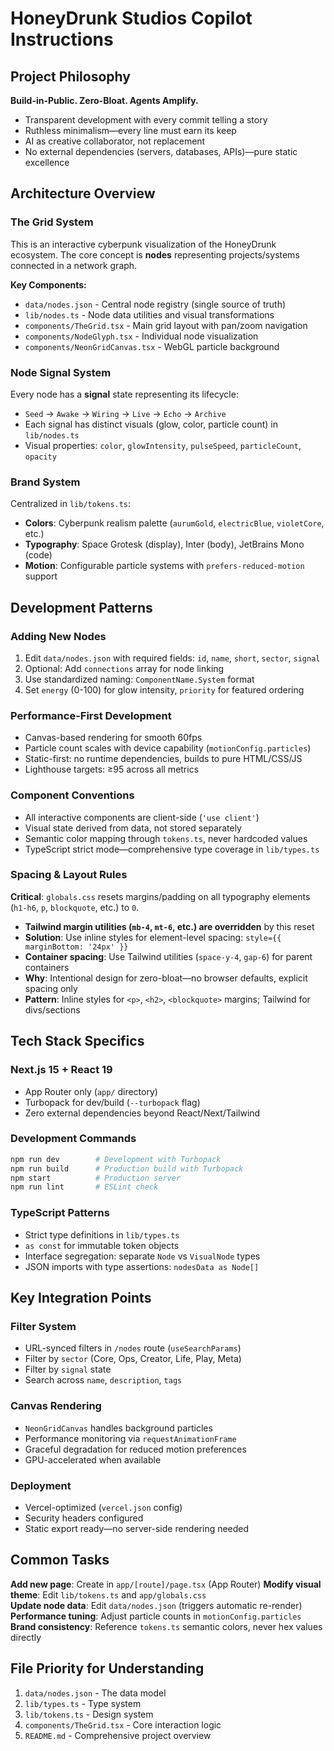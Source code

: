 # HoneyDrunk Studios Copilot Instructions

## Project Philosophy
**Build-in-Public. Zero-Bloat. Agents Amplify.**
- Transparent development with every commit telling a story
- Ruthless minimalism—every line must earn its keep  
- AI as creative collaborator, not replacement
- No external dependencies (servers, databases, APIs)—pure static excellence

## Architecture Overview

### The Grid System
This is an interactive cyberpunk visualization of the HoneyDrunk ecosystem. The core concept is **nodes** representing projects/systems connected in a network graph.

**Key Components:**
- `data/nodes.json` - Central node registry (single source of truth)
- `lib/nodes.ts` - Node data utilities and visual transformations
- `components/TheGrid.tsx` - Main grid layout with pan/zoom navigation
- `components/NodeGlyph.tsx` - Individual node visualization
- `components/NeonGridCanvas.tsx` - WebGL particle background

### Node Signal System
Every node has a **signal** state representing its lifecycle:
- `Seed` → `Awake` → `Wiring` → `Live` → `Echo` → `Archive`
- Each signal has distinct visuals (glow, color, particle count) in `lib/nodes.ts`
- Visual properties: `color`, `glowIntensity`, `pulseSpeed`, `particleCount`, `opacity`

### Brand System
Centralized in `lib/tokens.ts`:
- **Colors**: Cyberpunk realism palette (`aurumGold`, `electricBlue`, `violetCore`, etc.)
- **Typography**: Space Grotesk (display), Inter (body), JetBrains Mono (code)
- **Motion**: Configurable particle systems with `prefers-reduced-motion` support

## Development Patterns

### Adding New Nodes
1. Edit `data/nodes.json` with required fields: `id`, `name`, `short`, `sector`, `signal`
2. Optional: Add `connections` array for node linking
3. Use standardized naming: `ComponentName.System` format
4. Set `energy` (0-100) for glow intensity, `priority` for featured ordering

### Performance-First Development
- Canvas-based rendering for smooth 60fps
- Particle count scales with device capability (`motionConfig.particles`)
- Static-first: no runtime dependencies, builds to pure HTML/CSS/JS
- Lighthouse targets: ≥95 across all metrics

### Component Conventions
- All interactive components are client-side (`'use client'`)
- Visual state derived from data, not stored separately
- Semantic color mapping through `tokens.ts`, never hardcoded values
- TypeScript strict mode—comprehensive type coverage in `lib/types.ts`

### Spacing & Layout Rules
**Critical**: `globals.css` resets margins/padding on all typography elements (`h1-h6`, `p`, `blockquote`, etc.) to `0`.

- **Tailwind margin utilities (`mb-4`, `mt-6`, etc.) are overridden** by this reset
- **Solution**: Use inline styles for element-level spacing: `style={{ marginBottom: '24px' }}`
- **Container spacing**: Use Tailwind utilities (`space-y-4`, `gap-6`) for parent containers
- **Why**: Intentional design for zero-bloat—no browser defaults, explicit spacing only
- **Pattern**: Inline styles for `<p>`, `<h2>`, `<blockquote>` margins; Tailwind for divs/sections

## Tech Stack Specifics

### Next.js 15 + React 19
- App Router only (`app/` directory)
- Turbopack for dev/build (`--turbopack` flag)
- Zero external dependencies beyond React/Next/Tailwind

### Development Commands
```bash
npm run dev        # Development with Turbopack
npm run build      # Production build with Turbopack  
npm start          # Production server
npm run lint       # ESLint check
```

### TypeScript Patterns
- Strict type definitions in `lib/types.ts`
- `as const` for immutable token objects
- Interface segregation: separate `Node` vs `VisualNode` types
- JSON imports with type assertions: `nodesData as Node[]`

## Key Integration Points

### Filter System
- URL-synced filters in `/nodes` route (`useSearchParams`)
- Filter by `sector` (Core, Ops, Creator, Life, Play, Meta)
- Filter by `signal` state
- Search across `name`, `description`, `tags`

### Canvas Rendering
- `NeonGridCanvas` handles background particles
- Performance monitoring via `requestAnimationFrame`
- Graceful degradation for reduced motion preferences
- GPU-accelerated when available

### Deployment
- Vercel-optimized (`vercel.json` config)
- Security headers configured
- Static export ready—no server-side rendering needed

## Common Tasks

**Add new page**: Create in `app/[route]/page.tsx` (App Router)
**Modify visual theme**: Edit `lib/tokens.ts` and `app/globals.css`  
**Update node data**: Edit `data/nodes.json` (triggers automatic re-render)
**Performance tuning**: Adjust particle counts in `motionConfig.particles`
**Brand consistency**: Reference `tokens.ts` semantic colors, never hex values directly

## File Priority for Understanding
1. `data/nodes.json` - The data model
2. `lib/types.ts` - Type system
3. `lib/tokens.ts` - Design system
4. `components/TheGrid.tsx` - Core interaction logic
5. `README.md` - Comprehensive project overview